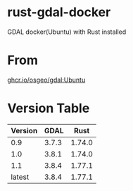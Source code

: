 # rust-gdal-docker
GDAL docker(Ubuntu) with Rust installed

# From
[ghcr.io/osgeo/gdal:Ubuntu](https://github.com/OSGeo/gdal/pkgs/container/gdal)

# Version Table
|Version|GDAL|Rust|
|-|-|-|
|0.9|3.7.3|1.74.0|
|1.0|3.8.1|1.74.0|
|1.1|3.8.4|1.77.1|
|latest|3.8.4|1.77.1|